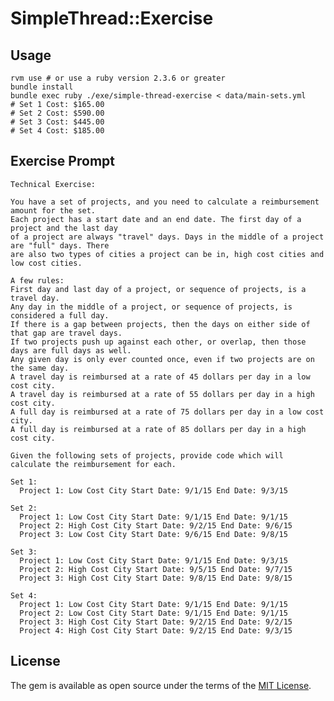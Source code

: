 # SimpleThread::Exercise

## Usage
    rvm use # or use a ruby version 2.3.6 or greater
    bundle install
    bundle exec ruby ./exe/simple-thread-exercise < data/main-sets.yml
    # Set 1 Cost: $165.00
    # Set 2 Cost: $590.00
    # Set 3 Cost: $445.00
    # Set 4 Cost: $185.00

## Exercise Prompt

    Technical Exercise:

    You have a set of projects, and you need to calculate a reimbursement amount for the set.
    Each project has a start date and an end date. The first day of a project and the last day
    of a project are always "travel" days. Days in the middle of a project are "full" days. There
    are also two types of cities a project can be in, high cost cities and low cost cities.

    A few rules:
    First day and last day of a project, or sequence of projects, is a travel day.
    Any day in the middle of a project, or sequence of projects, is considered a full day.
    If there is a gap between projects, then the days on either side of that gap are travel days.
    If two projects push up against each other, or overlap, then those days are full days as well.
    Any given day is only ever counted once, even if two projects are on the same day.
    A travel day is reimbursed at a rate of 45 dollars per day in a low cost city.
    A travel day is reimbursed at a rate of 55 dollars per day in a high cost city.
    A full day is reimbursed at a rate of 75 dollars per day in a low cost city.
    A full day is reimbursed at a rate of 85 dollars per day in a high cost city.

    Given the following sets of projects, provide code which will calculate the reimbursement for each.

    Set 1:
      Project 1: Low Cost City Start Date: 9/1/15 End Date: 9/3/15

    Set 2:
      Project 1: Low Cost City Start Date: 9/1/15 End Date: 9/1/15
      Project 2: High Cost City Start Date: 9/2/15 End Date: 9/6/15
      Project 3: Low Cost City Start Date: 9/6/15 End Date: 9/8/15

    Set 3:
      Project 1: Low Cost City Start Date: 9/1/15 End Date: 9/3/15
      Project 2: High Cost City Start Date: 9/5/15 End Date: 9/7/15
      Project 3: High Cost City Start Date: 9/8/15 End Date: 9/8/15

    Set 4:
      Project 1: Low Cost City Start Date: 9/1/15 End Date: 9/1/15
      Project 2: Low Cost City Start Date: 9/1/15 End Date: 9/1/15
      Project 3: High Cost City Start Date: 9/2/15 End Date: 9/2/15
      Project 4: High Cost City Start Date: 9/2/15 End Date: 9/3/15

## License

The gem is available as open source under the terms of the [MIT License](https://opensource.org/licenses/MIT).

